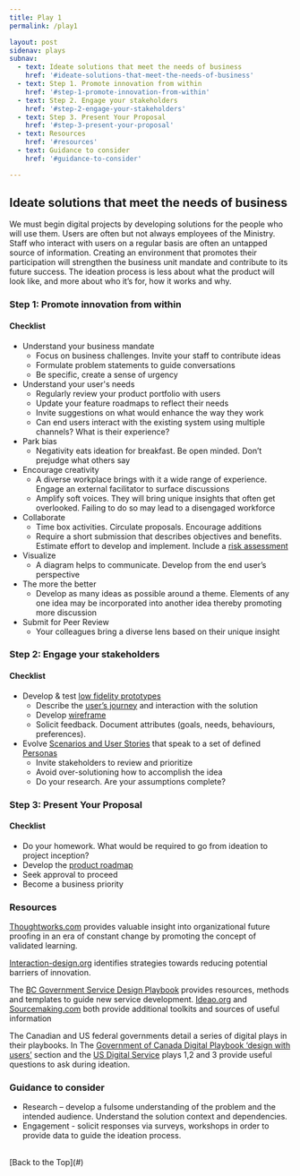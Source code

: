 ```yaml
---
title: Play 1
permalink: /play1

layout: post
sidenav: plays
subnav: 
  - text: Ideate solutions that meet the needs of business
    href: '#ideate-solutions-that-meet-the-needs-of-business'
  - text: Step 1. Promote innovation from within
    href: '#step-1-promote-innovation-from-within'
  - text: Step 2. Engage your stakeholders
    href: '#step-2-engage-your-stakeholders'
  - text: Step 3. Present Your Proposal
    href: '#step-3-present-your-proposal'
  - text: Resources
    href: '#resources'
  - text: Guidance to consider
    href: '#guidance-to-consider'

---
```

## Ideate solutions that meet the needs of business
We must begin digital projects by developing solutions for the people who will use them. Users are often but not always employees of the Ministry.  Staff who interact with users on a regular basis are often an untapped source of information. Creating an environment that promotes their participation will strengthen the business unit mandate and contribute to its future success. The ideation process is less about what the product will look like, and more about who it’s for, how it works and why.

### Step 1: Promote innovation from within
#### Checklist
- Understand your business mandate
    - Focus on business challenges. Invite your staff to contribute ideas
    - Formulate problem statements to guide conversations
    - Be specific, create a sense of urgency
- Understand your user's needs
    - Regularly review your product portfolio with users
    - Update your feature roadmaps to reflect their needs
    - Invite suggestions on what would enhance the way they work
    - Can end users interact with the existing system using multiple channels? What is their experience?
- Park bias
    - Negativity eats ideation for breakfast. Be open minded. Don’t prejudge what others say
- Encourage creativity
    - A diverse workplace brings with it a wide range of experience. Engage an external facilitator to surface discussions
    - Amplify soft voices. They will bring unique insights that often get overlooked. Failing to do so may lead to a disengaged workforce
- Collaborate
    - Time box activities. Circulate proposals. Encourage additions
    - Require a short submission that describes objectives and benefits. Estimate effort to develop and implement. Include a [risk assessment](https://www.haspod.com/blog/paperwork/difference-between-risk-assessments-and-method-statements#:~:text=Where%20a%20risk%20assessment%20tells,the%20work%2C%20providing%20extra%20details.)
- Visualize
    - A diagram helps to communicate. Develop from the end user’s perspective
- The more the better
    - Develop as many ideas as possible around a theme.  Elements of any one idea may be incorporated into another idea thereby promoting more discussion
- Submit for Peer Review
    - Your colleagues bring a diverse lens based on their unique insight 

### Step 2: Engage your stakeholders
#### Checklist
- Develop & test [low fidelity prototypes](https://theblog.adobe.com/prototyping-difference-low-fidelity-high-fidelity-prototypes-use/#:~:text=Low%2Dfidelity%20prototyping,visual%20appearance%20of%20the%20product.)
    - Describe the [user’s journey](https://www.appcues.com/blog/user-journey-map#:~:text=A%20user%20journey%20is%20a,from%20their%20point%20of%20view.) and interaction with the solution
    - Develop [wireframe](https://theblog.adobe.com/everything-you-need-to-know-about-wireframes-and-prototypes/#:~:text=A%20wireframe%20(also%20known%20as,where%20the%20name%20comes%20from).)
    - Solicit feedback.  Document attributes (goals, needs, behaviours, preferences).  
- Evolve [Scenarios and User Stories](https://www.akendi.com/blog/scenarios-user-stories-and-use-casesoh-my/#:~:text=Scenarios%20are%20created%20by%20user,a%20sprint%20in%20agile%20development.&text=Scenarios%20are%20stories%20that%20capture,persona%20in%20a%20given%20context.) that speak to a set of defined [Personas](https://www.interaction-design.org/literature/article/personas-why-and-how-you-should-use-them)
    - Invite stakeholders to review and prioritize
    - Avoid over-solutioning how to accomplish the idea
    - Do your research. Are your assumptions complete?

### Step 3: Present Your Proposal
#### Checklist
- Do your homework. What would be required to go from ideation to project inception?
- Develop the [product roadmap](https://product-guide.18f.gov/future/roadmap/)
- Seek approval to proceed
- Become a business priority

### Resources
[Thoughtworks.com](https://www.thoughtworks.com/insights/blog/future-proof-your-business-through-enterprise-innovation) provides valuable insight into organizational future proofing in an era of constant change by promoting the concept of validated learning.

[Interaction-design.org](https://www.interaction-design.org/literature/article/14-barriers-to-ideation-and-how-to-overcome-them) identifies strategies towards reducing potential barriers of innovation.

The [BC Government Service Design Playbook](https://www2.gov.bc.ca/gov/content/governments/services-for-government/service-experience-digital-delivery/service-design/service-design-in-the-bc-public-service) provides resources, methods and templates to guide new service development. [Ideao.org](https://www.designkit.org/methods) and [Sourcemaking.com](https://sourcemaking.com/design_patterns) both provide additional toolkits and sources of useful information 

The Canadian and US federal governments detail a series of digital plays in their playbooks. In The [Government of Canada Digital Playbook ‘design with users’](https://canada-ca.github.io/digital-playbook-guide-numerique/en/1-design-with-users.html) section and the [US Digital Service](https://playbook.cio.gov/) plays 1,2 and 3 provide useful questions to ask during ideation.

### Guidance to consider
- Research – develop a fulsome understanding of the problem and the intended audience. Understand the solution context and dependencies.
- Engagement - solicit responses via surveys, workshops in order to provide data to guide the ideation process.

<br/>
[Back to the Top](#)

